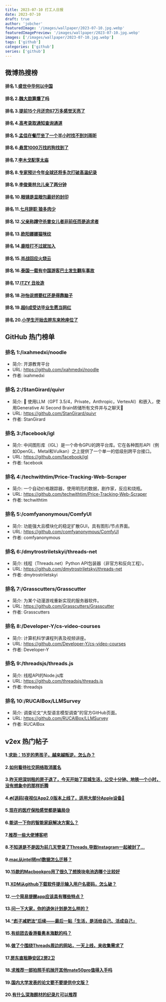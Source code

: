 ```yaml
---
title: 2023-07-10 打工人日报
date: 2023-07-10
draft: true
author: 'jobcher'
featuredImage: '/images/wallpaper/2023-07-10.jpg.webp'
featuredImagePreview: '/images/wallpaper/2023-07-10.jpg.webp'
images: ['/images/wallpaper/2023-07-10.jpg.webp']
tags: ['github']
categories: ['github']
series: ['github']
---
```


## 微博热搜榜

#### 排名 1.[盛世中华何以中国](https://s.weibo.com/weibo?q=盛世中华何以中国)
#### 排名 2.[魏大勋算爆了吗](https://s.weibo.com/weibo?q=魏大勋算爆了吗)
#### 排名 3.[提前15个月还完67万多感觉天亮了](https://s.weibo.com/weibo?q=提前15个月还完67万多感觉天亮了)
#### 排名 4.[高考录取通知查询通道](https://s.weibo.com/weibo?q=高考录取通知查询通道)
#### 排名 5.[孟佳在餐厅坐了一个半小时找不到刘雨昕](https://s.weibo.com/weibo?q=孟佳在餐厅坐了一个半小时找不到刘雨昕)
#### 排名 6.[悬赏1000万找的狗找到了](https://s.weibo.com/weibo?q=悬赏1000万找的狗找到了)
#### 排名 7.[李木戈配享太庙](https://s.weibo.com/weibo?q=李木戈配享太庙)
#### 排名 8.[专家预计今年全球还将多次打破高温纪录](https://s.weibo.com/weibo?q=专家预计今年全球还将多次打破高温纪录)
#### 排名 9.[李俊昊林允儿亲了两分钟](https://s.weibo.com/weibo?q=李俊昊林允儿亲了两分钟)
#### 排名 10.[眼镜是显眼包最好的封印](https://s.weibo.com/weibo?q=眼镜是显眼包最好的封印)
#### 排名 11.[七月辞职 狼多肉少](https://s.weibo.com/weibo?q=七月辞职狼多肉少)
#### 排名 12.[父亲称蹲守杀害女儿者非前任而是追求者](https://s.weibo.com/weibo?q=父亲称蹲守杀害女儿者非前任而是追求者)
#### 排名 13.[欧阳娜娜猫咪纹](https://s.weibo.com/weibo?q=欧阳娜娜猫咪纹)
#### 排名 14.[鹿晗打不过就加入](https://s.weibo.com/weibo?q=鹿晗打不过就加入)
#### 排名 15.[肖战回应火烧云](https://s.weibo.com/weibo?q=肖战回应火烧云)
#### 排名 16.[泰国一载有中国游客巴士发生翻车事故](https://s.weibo.com/weibo?q=泰国一载有中国游客巴士发生翻车事故)
#### 排名 17.[ITZY 丑妆造](https://s.weibo.com/weibo?q=ITZY丑妆造)
#### 排名 18.[孙怡说想要红还是得靠脑子](https://s.weibo.com/weibo?q=孙怡说想要红还是得靠脑子)
#### 排名 19.[超6成受访毕业生愿当网红](https://s.weibo.com/weibo?q=超6成受访毕业生愿当网红)
#### 排名 20.[小学生开始去胖东来抢座位了](https://s.weibo.com/weibo?q=小学生开始去胖东来抢座位了)
## GitHub 热门榜单

### 排名 1:/ixahmedxi/noodle
- 简介: 开源教育平台
- URL: https://github.com/ixahmedxi/noodle
- 作者: ixahmedxi 

### 排名 2:/StanGirard/quivr
- 简介: 🧠 使用LLM（GPT 3.5/4，Private，Anthropic，VertexAI）和嵌入，使用Generative AI Second Brain转储所有文件并与之聊天🧠
- URL: https://github.com/StanGirard/quivr
- 作者: StanGirard 

### 排名 3:/facebook/igl
- 简介: 中间图形库（IGL）是一个命令GPU的跨平台库。它在各种图形API（例如OpenGL、Metal和Vulkan）之上提供了一个单一的低级别跨平台接口。
- URL: https://github.com/facebook/igl
- 作者: facebook 

### 排名 4:/techwithtim/Price-Tracking-Web-Scraper
- 简介: 一个自动价格跟踪器，使用明亮的数据，剧作家，反应和烧瓶。
- URL: https://github.com/techwithtim/Price-Tracking-Web-Scraper
- 作者: techwithtim 

### 排名 5:/comfyanonymous/ComfyUI
- 简介: 功能强大且模块化的稳定扩散GUI，具有图形/节点界面。
- URL: https://github.com/comfyanonymous/ComfyUI
- 作者: comfyanonymous 

### 排名 6:/dmytrostriletskyi/threads-net
- 简介: 线程（Threads.net）Python API包装器（非官方和反向工程）。
- URL: https://github.com/dmytrostriletskyi/threads-net
- 作者: dmytrostriletskyi 

### 排名 7:/Grasscutters/Grasscutter
- 简介: 为某个动漫游戏重新实现的服务器软件。
- URL: https://github.com/Grasscutters/Grasscutter
- 作者: Grasscutters 

### 排名 8:/Developer-Y/cs-video-courses
- 简介: 计算机科学课程列表及视频讲座。
- URL: https://github.com/Developer-Y/cs-video-courses
- 作者: Developer-Y 

### 排名 9:/threadsjs/threads.js
- 简介: 线程API的Node.js库
- URL: https://github.com/threadsjs/threads.js
- 作者: threadsjs 

### 排名 10:/RUCAIBox/LLMSurvey
- 简介: 调查论文“大型语言模型调查”的官方GitHub页面。
- URL: https://github.com/RUCAIBox/LLMSurvey
- 作者: RUCAIBox 

## v2ex 热门帖子

#### 1.[求助：15岁的男孩子，越来越叛逆，怎么办？](https://www.v2ex.com/t/955371#reply73)
#### 2.[如何看待社交网络取消匿名](https://www.v2ex.com/t/955372#reply62)
#### 3.[昨天把深圳租的房子退了，今天开始了双城生活，公交十分钟、地铁一个小时，没有想象中的那样折腾](https://www.v2ex.com/t/955386#reply19)
#### 4.[🔥[送码]夜视仪App2.0版本上线了，适用大部分Apple设备👏](https://www.v2ex.com/t/955381#reply15)
#### 5.[现在的医疗保险感觉都是骗局😢](https://www.v2ex.com/t/955392#reply12)
#### 6.[能讲一下你的智能家庭解决方案么？](https://www.v2ex.com/t/955377#reply12)
#### 7.[推荐一些大佬博客吧](https://www.v2ex.com/t/955375#reply9)
#### 8.[不知道是不是因为前几天登录了Threads,导致Instagram一起被封了...](https://www.v2ex.com/t/955380#reply9)
#### 9.[mac从intel转m1数据怎么迁移？](https://www.v2ex.com/t/955379#reply7)
#### 10.[15款的Macbookpro用了很久了想换块电池选哪个比较好](https://www.v2ex.com/t/955387#reply6)
#### 11.[XDM从github下载软件提示输入用户名密码，怎么破？](https://www.v2ex.com/t/955396#reply4)
#### 12.[一个简易提醒app应该具有哪些特点？](https://www.v2ex.com/t/955376#reply4)
#### 13.[问一下大家，你的退休计划是怎么样的？](https://www.v2ex.com/t/955404#reply3)
#### 14.[“彪子减肥法”后续——最后一贴「生活，是活给自己、活成自己」](https://www.v2ex.com/t/955391#reply3)
#### 15.[有组团去香港看奥本海默的吗？](https://www.v2ex.com/t/955399#reply2)
#### 16.[做了个围绕Threads周边的网站，一天上线，来收集需求了](https://www.v2ex.com/t/955373#reply2)
#### 17.[房东直租静安区2房2卫](https://www.v2ex.com/t/955374#reply2)
#### 18.[求推荐一部拍照手机抛开其他mate50pro值得入手吗](https://www.v2ex.com/t/955393#reply1)
#### 19.[国内大学发表的论文要不要提供中文版？](https://www.v2ex.com/t/955402#reply1)
#### 20.[有什么深海题材的纪录片可以推荐](https://www.v2ex.com/t/955403#reply1)
